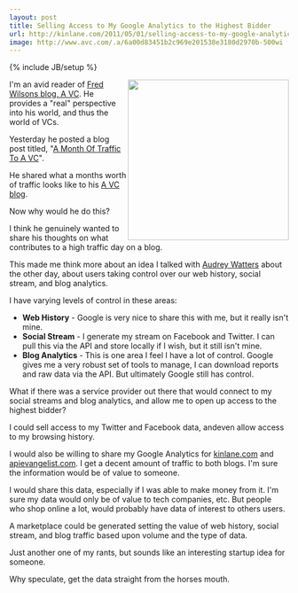 ```yaml
---
layout: post
title: Selling Access to My Google Analytics to the Highest Bidder
url: http://kinlane.com/2011/05/01/selling-access-to-my-google-analytics-to-the-highest-bidder/
image: http://www.avc.com/.a/6a00d83451b2c969e201538e3180d2970b-500wi
---
```

{% include JB/setup %}
<p>
     <img src="http://www.avc.com/.a/6a00d83451b2c969e201538e3180d2970b-500wi"  width="290" align="right" />I'm an avid reader of <a title="A VC" href="http://www.avc.com">Fred Wilsons blog, A VC</a>. He provides a "real" perspective into his world, and thus the world of VCs.
</p>

<p>
     Yesterday he posted a blog post titled, "<a title="A Month of Traffic to A VC" href="http://www.avc.com/a_vc/2011/04/a-month-of-traffic-to-avc.html">A Month Of Traffic To A VC</a>".
</p>

<p>
     He shared what a months worth of traffic looks like to his <a title="A VC" href="http://www.avc.com/">A VC blog</a>.
</p>

<p>
     Now why would he do this?
</p>

<p>
     I think he genuinely wanted to share his thoughts on what contributes to a high traffic day on a blog.
</p>

<p>
     This made me think more about an idea I talked with <a title="Audrey Watters" href="http://www.hackeducation.com">Audrey Watters</a> about the other day, about users taking control over our web history, social stream, and blog analytics.
</p>

<p>
     I have varying levels of control in these areas:
</p>
<ul class="mainlist">
     <li>
          <strong>Web History</strong> - Google is very nice to share this with me, but it really isn't mine.
     </li>
     <li>
          <strong>Social Stream</strong> - I generate my stream on Facebook and Twitter. I can pull this via the API and store locally if I wish, but it still isn't mine.
     </li>
     <li>
          <strong>Blog Analytics</strong> - This is one area I feel I have a lot of control. Google gives me a very robust set of tools to manage, I can download reports and raw data via the API. But ultimately Google still has control.
     </li>
</ul>
<p>
     What if there was a service provider out there that would connect to my social streams and blog analytics, and allow me to open up access to the highest bidder?
</p>

<p>
     I could sell access to my Twitter and Facebook data, andeven allow access to my browsing history.
</p>

<p>
     I would also be willing to share my Google Analytics for <a title="kinlane.com" href="http://www.kinlane.com">kinlane.com</a> and <a title="apievangelist.com" href="http://www.apievangelist.com">apievangelist.com</a>. I get a decent amount of traffic to both blogs. I'm sure the information would be of value to someone.
</p>

<p>
     I would share this data, especially if I was able to make money from it. I'm sure my data would only be of value to tech companies, etc. But people who shop online a lot, would probably have data of interest to others users.
</p>

<p>
     A marketplace could be generated setting the value of web history, social stream, and blog traffic based upon volume and the type of data.
</p>

<p>
     Just another one of my rants, but sounds like an interesting startup idea for someone.
</p>

<p>
     Why speculate, get the data straight from the horses mouth.
</p>

<p>
      
</p>